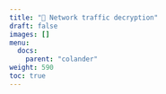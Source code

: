 ```yaml
---
title: "🚧 Network traffic decryption"
draft: false
images: []
menu:
  docs:
    parent: "colander"
weight: 590
toc: true
---
```

